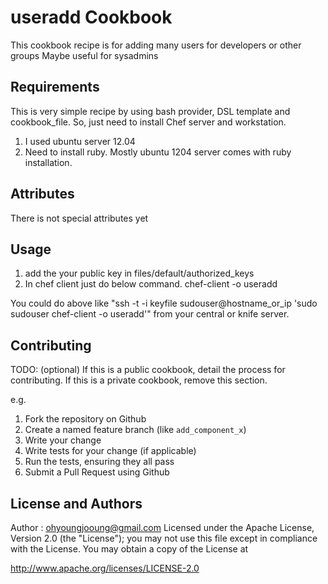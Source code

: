 useradd Cookbook
================
 This cookbook recipe is for adding many users for developers or other groups
 Maybe useful for sysadmins


Requirements
------------

 This is very simple recipe by using bash provider, DSL template and cookbook_file.
 So, just need to install Chef server and workstation.
 1. I used ubuntu server 12.04
 2. Need to install ruby. Mostly ubuntu 1204 server comes with ruby installation.

Attributes
----------
 There is not special attributes yet


Usage
-----

1. add the your public key in files/default/authorized_keys
2. In chef client just do below command.
chef-client -o useradd

You could do above like "ssh -t -i keyfile sudouser@hostname_or_ip 'sudo sudouser chef-client -o useradd'" from your central or knife server. 


Contributing
------------
TODO: (optional) If this is a public cookbook, detail the process for contributing. If this is a private cookbook, remove this section.

e.g.
1. Fork the repository on Github
2. Create a named feature branch (like `add_component_x`)
3. Write your change
4. Write tests for your change (if applicable)
5. Run the tests, ensuring they all pass
6. Submit a Pull Request using Github

License and Authors
-------------------
Author : ohyoungjooung@gmail.com
Licensed under the Apache License, Version 2.0 (the "License"); you may not use this file except in compliance with the License. You may obtain a copy of the License at

http://www.apache.org/licenses/LICENSE-2.0
